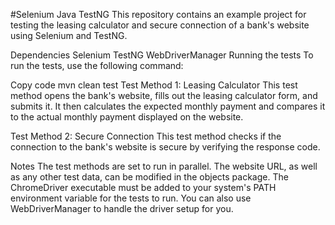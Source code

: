 #Selenium Java TestNG
This repository contains an example project for testing the leasing calculator and secure connection of a bank's website using Selenium and TestNG.

Dependencies
Selenium
TestNG
WebDriverManager
Running the tests
To run the tests, use the following command:

Copy code
mvn clean test
Test Method 1: Leasing Calculator
This test method opens the bank's website, fills out the leasing calculator form, and submits it. It then calculates the expected monthly payment and compares it to the actual monthly payment displayed on the website.

Test Method 2: Secure Connection
This test method checks if the connection to the bank's website is secure by verifying the response code.

Notes
The test methods are set to run in parallel.
The website URL, as well as any other test data, can be modified in the objects package.
The ChromeDriver executable must be added to your system's PATH environment variable for the tests to run. You can also use WebDriverManager to handle the driver setup for you.

